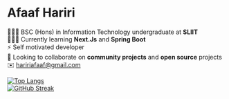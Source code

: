# Afaaf Hariri

👨🏾‍🎓 BSC (Hons) in Information Technology undergraduate at **SLIIT** \
👨🏾‍💻 Currently learning **Next.Js** and **Spring Boot** \
⚡️ Self motivated developer \
🤝 Looking to collaborate on **community projects** and **open source** projects \
✉️ haririafaaf@gmail.com

[![Top Langs](https://github-readme-stats.vercel.app/api/top-langs/?username=afaafhariri&layout=donut)](https://github.com/afaafhariri/github-readme-stats)\
[![GitHub Streak](https://streak-stats.demolab.com?user=afaafhariri&short_numbers=true)](https://git.io/streak-stats)

<!--
  <a href="https://developer.mozilla.org/en-US/docs/Web/JavaScript" target="_blank"><img src="https://cdn.jsdelivr.net/gh/devicons/devicon/icons/javascript/javascript-original.svg" height="30" alt="javascript logo" /></a>
  <img width="5" />
  <a href="https://www.typescriptlang.org/" target="_blank"><img src="https://cdn.jsdelivr.net/gh/devicons/devicon/icons/typescript/typescript-original.svg" height="30" alt="typescript logo" /></a>
  <img width="5" />
  <a href="https://reactjs.org/" target="_blank"><img src="https://cdn.jsdelivr.net/gh/devicons/devicon/icons/react/react-original.svg" height="30" alt="react logo" /></a>
  <a href="https://www.java.com/" target="_blank"><img src="https://cdn.jsdelivr.net/gh/devicons/devicon/icons/java/java-original.svg" height="30" alt="java" /></a>
  <img width="5" />
  <a href="https://nodejs.org/" target="_blank"><img src="https://cdn.jsdelivr.net/gh/devicons/devicon/icons/nodejs/nodejs-original.svg" height="30" alt="nodejs logo" /></a>
  <img width="5" />
  <a href="https://spring.io" target="_blank"><img src="https://cdn.jsdelivr.net/gh/devicons/devicon/icons/spring/spring-original.svg" height="30" alt="spring logo"  /></a> 
  <img width="5" />
    <a href="https://aws.amazon.com/" target="_blank"><img src="https://cdn.jsdelivr.net/gh/devicons/devicon/icons/amazonwebservices/amazonwebservices-plain-wordmark.svg" height="30" alt="amazonwebservices logo"  /></a>
  <img width="5" />
  <a href="https://www.postgresql.org" target="_blank"><img src="https://cdn.jsdelivr.net/gh/devicons/devicon/icons/postgresql/postgresql-original.svg" height="30" alt="postgresql logo"  /></a>
  <img width="5" />
  <a href="https://angular.io/" target="_blank"><img src="https://cdn.jsdelivr.net/gh/devicons/devicon/icons/angularjs/angularjs-original.svg" height="30" alt="angularjs logo" /></a>
  <img width="5" />
  <a href="https://flutter.dev/" target="_blank"><img src="https://cdn.jsdelivr.net/gh/devicons/devicon/icons/flutter/flutter-original.svg" height="30" alt="flutter logo" /></a>
  <img width="5" />
  <a href="https://www.php.net/" target="_blank"><img src="https://cdn.jsdelivr.net/gh/devicons/devicon/icons/php/php-original.svg" height="30" alt="php logo" /></a>
  <img width="5" />
  <a href="https://isocpp.org/" target="_blank"><img src="https://cdn.jsdelivr.net/gh/devicons/devicon/icons/cplusplus/cplusplus-original.svg" height="30" alt="cplusplus logo" /></a>
  <img width="5" />
  <a href="https://www.python.org/" target="_blank"><img src="https://cdn.jsdelivr.net/gh/devicons/devicon/icons/python/python-original.svg" height="30" alt="python logo" /></a>
  <img width="5" />
  <a href="https://httpd.apache.org/" target="_blank"><img src="https://cdn.jsdelivr.net/gh/devicons/devicon/icons/apache/apache-original.svg" height="30" alt="apache logo" /></a>
  <img width="5" />
  <a href="https://www.mongodb.com/" target="_blank"><img src="https://cdn.jsdelivr.net/gh/devicons/devicon/icons/mongodb/mongodb-original.svg" height="30" alt="mongodb logo" /></a>
  <img width="5" />
  <a href="https://firebase.google.com/" target="_blank"><img src="https://cdn.jsdelivr.net/gh/devicons/devicon/icons/firebase/firebase-plain.svg" height="30" alt="firebase logo" /></a>
  <img width="5" />
  <a href="https://www.mysql.com/" target="_blank"><img src="https://cdn.jsdelivr.net/gh/devicons/devicon/icons/mysql/mysql-original.svg" height="30" alt="mysql logo" /></a>
  <img width="5" />
  <a href="https://www.microsoft.com/en-us/sql-server" target="_blank"><img src="https://cdn.jsdelivr.net/gh/devicons/devicon/icons/microsoftsqlserver/microsoftsqlserver-plain-wordmark.svg" height="30" alt="microsoftsqlserver logo" /></a>
-->
